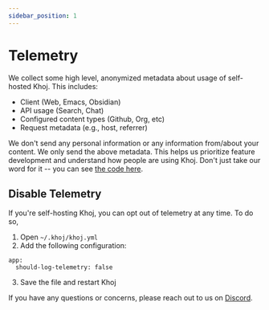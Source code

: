 ```yaml
---
sidebar_position: 1
---
```


# Telemetry

We collect some high level, anonymized metadata about usage of self-hosted Khoj. This includes:
- Client (Web, Emacs, Obsidian)
- API usage (Search, Chat)
- Configured content types (Github, Org, etc)
- Request metadata (e.g., host, referrer)

We don't send any personal information or any information from/about your content. We only send the above metadata. This helps us prioritize feature development and understand how people are using Khoj. Don't just take our word for it -- you can see [the code here](https://github.com/khoj-ai/khoj/tree/master/src/telemetry).

## Disable Telemetry

If you're self-hosting Khoj, you can opt out of telemetry at any time. To do so,
1. Open `~/.khoj/khoj.yml`
2. Add the following configuration:
```
app:
  should-log-telemetry: false
```
3. Save the file and restart Khoj

If you have any questions or concerns, please reach out to us on [Discord](https://discord.gg/BDgyabRM6e).
